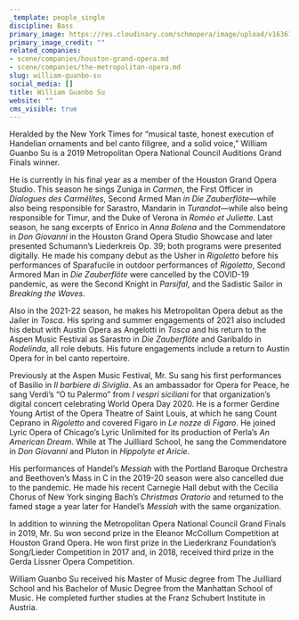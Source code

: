 ```yaml
---
_template: people_single
discipline: Bass
primary_image: https://res.cloudinary.com/schmopera/image/upload/v1636121645/media/2021/11/WilliamGuanboSu_qyrly2.jpg
primary_image_credit: ""
related_companies:
- scene/companies/houston-grand-opera.md
- scene/companies/the-metropolitan-opera.md
slug: william-guanbo-su
social_media: []
title: William Guanbo Su
website: ""
cms_visible: true
---
```

Heralded by the New York Times for “musical taste, honest execution of Handelian ornaments and bel canto filigree, and a solid voice,” William Guanbo Su is a 2019 Metropolitan Opera National Council Auditions Grand Finals winner.

He is currently in his final year as a member of the Houston Grand Opera Studio. This season he sings Zuniga in _Carmen_, the First Officer in _Dialogues des Carmélites_, Second Armed Man _in Die Zauberflöte_—while also being responsible for Sarastro, Mandarin in _Turandot_—while also being responsible for Timur, and the Duke of Verona in _Roméo et Juliette_. Last season, he sang excerpts of Enrico in _Anna Bolena_ and the Commendatore in _Don Giovanni_ in the Houston Grand Opera Studio Showcase and later presented Schumann’s Liederkreis Op. 39; both programs were presented digitally. He made his company debut as the Usher in _Rigoletto_ before his performances of Sparafucile in outdoor performances of _Rigoletto_, Second Armored Man in _Die Zauberflöte_ were cancelled by the COVID-19 pandemic, as were the Second Knight in _Parsifal_, and the Sadistic Sailor in _Breaking the Waves_.

Also in the 2021-22 season, he makes his Metropolitan Opera debut as the Jailer in _Tosca_. His spring and summer engagements of 2021 also included his debut with Austin Opera as Angelotti in _Tosca_ and his return to the Aspen Music Festival as Sarastro in _Die Zauberflöte_ and Garibaldo in _Rodelinda_, all role debuts. His future engagements include a return to Austin Opera for in bel canto repertoire.

Previously at the Aspen Music Festival, Mr. Su sang his first performances of Basilio in _Il barbiere di Siviglia_. As an ambassador for Opera for Peace, he sang Verdi’s “O tu Palermo” from _I vespri siciliani_ for that organization’s digital concert celebrating World Opera Day 2020. He is a former Gerdine Young Artist of the Opera Theatre of Saint Louis, at which he sang Count Ceprano in _Rigoletto_ and covered Figaro in _Le nozze di Figaro_. He joined Lyric Opera of Chicago’s Lyric Unlimited for its production of Perla’s _An American Dream_. While at The Juilliard School, he sang the Commendatore in _Don Giovanni_ and Pluton in _Hippolyte et Aricie_.

His performances of Handel’s _Messiah_ with the Portland Baroque Orchestra and Beethoven’s Mass in C in the 2019-20 season were also cancelled due to the pandemic. He made his recent Carnegie Hall debut with the Cecilia Chorus of New York singing Bach’s _Christmas Oratorio_ and returned to the famed stage a year later for Handel’s _Messiah_ with the same organization.

In addition to winning the Metropolitan Opera National Council Grand Finals in 2019, Mr. Su won second prize in the Eleanor McCollum Competition at Houston Grand Opera. He won first prize in the Liederkranz Foundation’s Song/Lieder Competition in 2017 and, in 2018, received third prize in the Gerda Lissner Opera Competition.

William Guanbo Su received his Master of Music degree from The Juilliard School and his Bachelor of Music Degree from the Manhattan School of Music. He completed further studies at the Franz Schubert Institute in Austria.